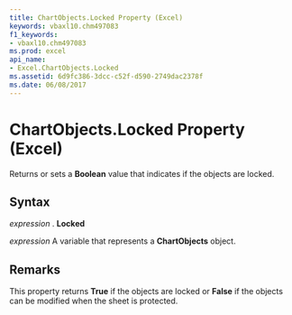 ```yaml
---
title: ChartObjects.Locked Property (Excel)
keywords: vbaxl10.chm497083
f1_keywords:
- vbaxl10.chm497083
ms.prod: excel
api_name:
- Excel.ChartObjects.Locked
ms.assetid: 6d9fc386-3dcc-c52f-d590-2749dac2378f
ms.date: 06/08/2017
---
```



# ChartObjects.Locked Property (Excel)

Returns or sets a **Boolean** value that indicates if the objects are locked.


## Syntax

 _expression_ . **Locked**

 _expression_ A variable that represents a **ChartObjects** object.


## Remarks

This property returns **True** if the objects are locked or **False** if the objects can be modified when the sheet is protected.


